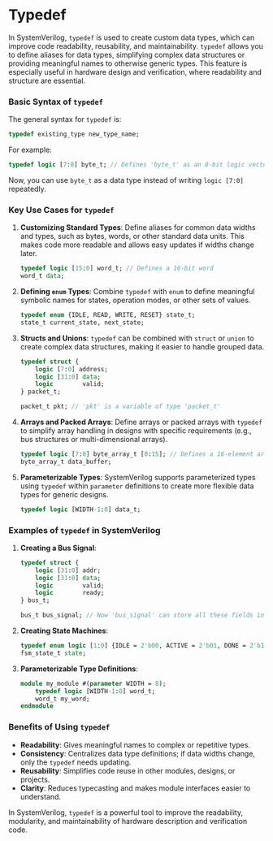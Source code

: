 # Typedef



In SystemVerilog, `typedef` is used to create custom data types, which can improve code readability, reusability, and maintainability. `typedef` allows you to define aliases for data types, simplifying complex data structures or providing meaningful names to otherwise generic types. This feature is especially useful in hardware design and verification, where readability and structure are essential.

### Basic Syntax of `typedef`
The general syntax for `typedef` is:
```systemverilog
typedef existing_type new_type_name;
```

For example:
```systemverilog
typedef logic [7:0] byte_t; // Defines 'byte_t' as an 8-bit logic vector
```
Now, you can use `byte_t` as a data type instead of writing `logic [7:0]` repeatedly.

### Key Use Cases for `typedef`

1. **Customizing Standard Types**: 
   Define aliases for common data widths and types, such as bytes, words, or other standard data units. This makes code more readable and allows easy updates if widths change later.

   ```systemverilog
   typedef logic [15:0] word_t; // Defines a 16-bit word
   word_t data;
   ```

2. **Defining `enum` Types**: 
   Combine `typedef` with `enum` to define meaningful symbolic names for states, operation modes, or other sets of values.

   ```systemverilog
   typedef enum {IDLE, READ, WRITE, RESET} state_t;
   state_t current_state, next_state;
   ```

3. **Structs and Unions**: 
   `typedef` can be combined with `struct` or `union` to create complex data structures, making it easier to handle grouped data.

   ```systemverilog
   typedef struct {
       logic [7:0] address;
       logic [31:0] data;
       logic        valid;
   } packet_t;

   packet_t pkt; // 'pkt' is a variable of type 'packet_t'
   ```

4. **Arrays and Packed Arrays**: 
   Define arrays or packed arrays with `typedef` to simplify array handling in designs with specific requirements (e.g., bus structures or multi-dimensional arrays).

   ```systemverilog
   typedef logic [7:0] byte_array_t [0:15]; // Defines a 16-element array of bytes
   byte_array_t data_buffer;
   ```

5. **Parameterizable Types**: 
   SystemVerilog supports parameterized types using `typedef` within `parameter` definitions to create more flexible data types for generic designs.

   ```systemverilog
   typedef logic [WIDTH-1:0] data_t;
   ```

### Examples of `typedef` in SystemVerilog

1. **Creating a Bus Signal**:
   ```systemverilog
   typedef struct {
       logic [31:0] addr;
       logic [31:0] data;
       logic        valid;
       logic        ready;
   } bus_t;

   bus_t bus_signal; // Now 'bus_signal' can store all these fields in one variable
   ```

2. **Creating State Machines**:
   ```systemverilog
   typedef enum logic [1:0] {IDLE = 2'b00, ACTIVE = 2'b01, DONE = 2'b10} fsm_state_t;
   fsm_state_t state;
   ```

3. **Parameterizable Type Definitions**:
   ```systemverilog
   module my_module #(parameter WIDTH = 8);
       typedef logic [WIDTH-1:0] word_t;
       word_t my_word;
   endmodule
   ```

### Benefits of Using `typedef`

- **Readability**: Gives meaningful names to complex or repetitive types.
- **Consistency**: Centralizes data type definitions; if data widths change, only the `typedef` needs updating.
- **Reusability**: Simplifies code reuse in other modules, designs, or projects.
- **Clarity**: Reduces typecasting and makes module interfaces easier to understand.

In SystemVerilog, `typedef` is a powerful tool to improve the readability, modularity, and maintainability of hardware description and verification code.
